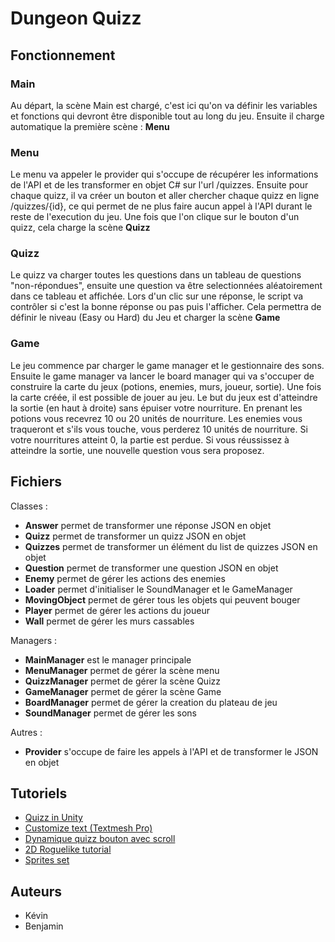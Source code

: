 # Dungeon Quizz

## Fonctionnement

### Main
Au départ, la scène Main est chargé, c'est ici qu'on va définir les variables et fonctions qui devront être disponible tout au long du jeu. Ensuite il charge automatique la première scène : **Menu**

### Menu
Le menu va appeler le provider qui s'occupe de récupérer les informations de l'API et de les transformer en objet C# sur l'url /quizzes. Ensuite pour chaque quizz, il va créer un bouton et aller chercher chaque quizz en ligne /quizzes/{id}, ce qui permet de ne plus faire aucun appel à l'API durant le reste de l'execution du jeu. Une fois que l'on clique sur le bouton d'un quizz, cela charge la scène **Quizz**

### Quizz
Le quizz va charger toutes les questions dans un tableau de questions "non-répondues", ensuite une question va être selectionnées aléatoirement dans ce tableau et affichée. Lors d'un clic sur une réponse, le script va contrôler si c'est la bonne réponse ou pas puis l'afficher. Cela permettra de définir le niveau (Easy ou Hard) du Jeu et charger la scène **Game**

### Game
Le jeu commence par charger le game manager et le gestionnaire des sons. Ensuite le game manager va lancer le board manager qui va s'occuper de construire la carte du jeux (potions, enemies, murs, joueur, sortie). Une fois la carte créée, il est possible de jouer au jeu. Le but du jeux est d'atteindre la sortie (en haut à droite) sans épuiser votre nourriture. En prenant les potions vous recevrez 10 ou 20 unités de nourriture. Les enemies vous traqueront et s'ils vous touche, vous perderez 10 unités de nourriture. Si votre nourritures atteint 0, la partie est perdue. Si vous réussissez à atteindre la sortie, une nouvelle question vous sera proposez.
## Fichiers

Classes :
* **Answer** permet de transformer une réponse JSON en objet
* **Quizz** permet de transformer un quizz JSON en objet
* **Quizzes** permet de transformer un élément du list de quizzes JSON en objet
* **Question** permet de transformer une question JSON en objet
* **Enemy** permet de gérer les actions des enemies
* **Loader** permet d'initialiser le SoundManager et le GameManager
* **MovingObject** permet de gérer tous les objets qui peuvent bouger
* **Player** permet de gérer les actions du joueur
* **Wall** permet de gérer les murs cassables

Managers :
* **MainManager** est le manager principale
* **MenuManager** permet de gérer la scène menu
* **QuizzManager** permet de gérer la scène Quizz
* **GameManager** permet de gérer la scène Game
* **BoardManager** permet de gérer la creation du plateau de jeu
* **SoundManager** permet de gérer les sons

Autres :
* **Provider** s'occupe de faire les appels à l'API et de transformer le JSON en objet

## Tutoriels
* [Quizz in Unity](https://www.youtube.com/watch?v=g_Ff1SPhidg&list=PLPV2KyIb3jR7ucA2yo5pjvKY0cJmNTq2L)
* [Customize text (Textmesh Pro)](https://assetstore.unity.com/packages/essentials/beta-projects/textmesh-pro-84126)
* [Dynamique quizz bouton avec scroll](http://gregandaduck.blogspot.com/2015/07/unity-ui-dynamic-buttons-and-scroll-view.html)
* [2D Roguelike tutorial](https://unity3d.com/fr/learn/tutorials/s/2d-roguelike-tutorial)
* [Sprites set](https://0x72.itch.io/dungeontileset-ii)

## Auteurs
* Kévin
* Benjamin
